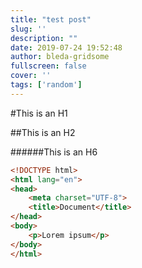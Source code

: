 ```yaml
---
title: "test post"
slug: ''
description: ""
date: 2019-07-24 19:52:48
author: bleda-gridsome
fullscreen: false
cover: ''
tags: ['random'] 
---
```


#This is an H1

##This is an H2

######This is an H6


```html
<!DOCTYPE html>
<html lang="en">
<head>
    <meta charset="UTF-8">
    <title>Document</title>
</head>
<body>
    <p>Lorem ipsum</p>
</body>
</html>
```
